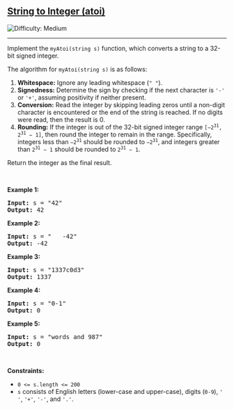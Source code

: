 <h2><a href="https://leetcode.com/problems/string-to-integer-atoi/">String to Integer (atoi)</a></h2>
<img src="https://img.shields.io/badge/Difficulty-Medium-orange" alt="Difficulty: Medium" />
<hr>

<p>Implement the <code>myAtoi(string s)</code> function, which converts a string to a 32-bit signed integer.</p>

<p>The algorithm for <code>myAtoi(string s)</code> is as follows:</p>
<ol>
  <li><strong>Whitespace:</strong> Ignore any leading whitespace (<code>" "</code>).</li>
  <li><strong>Signedness:</strong> Determine the sign by checking if the next character is <code>'-'</code> or <code>'+'</code>, assuming positivity if neither present.</li>
  <li><strong>Conversion:</strong> Read the integer by skipping leading zeros until a non-digit character is encountered or the end of the string is reached. If no digits were read, then the result is 0.</li>
  <li><strong>Rounding:</strong> If the integer is out of the 32-bit signed integer range <code>[−2<sup>31</sup>, 2<sup>31</sup> − 1]</code>, then round the integer to remain in the range. 
      Specifically, integers less than <code>−2<sup>31</sup></code> should be rounded to <code>−2<sup>31</sup></code>, and integers greater than <code>2<sup>31</sup> − 1</code> should be rounded to <code>2<sup>31</sup> − 1</code>.
  </li>
</ol>

<p>Return the integer as the final result.</p>

<p>&nbsp;</p>

<p><strong class="example">Example 1:</strong></p>
<pre>
<strong>Input:</strong> s = "42"
<strong>Output:</strong> 42
</pre>

<p><strong class="example">Example 2:</strong></p>
<pre>
<strong>Input:</strong> s = "   -42"
<strong>Output:</strong> -42
</pre>

<p><strong class="example">Example 3:</strong></p>
<pre>
<strong>Input:</strong> s = "1337c0d3"
<strong>Output:</strong> 1337
</pre>

<p><strong class="example">Example 4:</strong></p>
<pre>
<strong>Input:</strong> s = "0-1"
<strong>Output:</strong> 0
</pre>

<p><strong class="example">Example 5:</strong></p>
<pre>
<strong>Input:</strong> s = "words and 987"
<strong>Output:</strong> 0
</pre>

<p>&nbsp;</p>

<p><strong>Constraints:</strong></p>
<ul>
  <li><code>0 &lt;= s.length &lt;= 200</code></li>
  <li><code>s</code> consists of English letters (lower-case and upper-case), digits (<code>0-9</code>), <code>' '</code>, <code>'+'</code>, <code>'-'</code>, and <code>'.'</code>.</li>
</ul>
